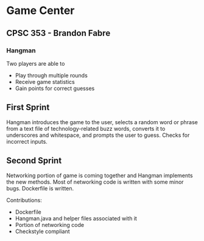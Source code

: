 # Game Center
## CPSC 353 - Brandon Fabre

### Hangman
Two players are able to
* Play through multiple rounds
* Receive game statistics
* Gain points for correct guesses


## First Sprint
Hangman introduces the game to the user, selects a random word or phrase from a text file of technology-related buzz words, converts it to underscores and whitespace, and prompts the user to guess.
Checks for incorrect inputs.
## Second Sprint
Networking portion of game is coming together and Hangman implements the new methods.
Most of networking code is written with some minor bugs.
Dockerfile is written.

Contributions:
* Dockerfile
* Hangman.java and helper files associated with it
* Portion of networking code
* Checkstyle compliant
